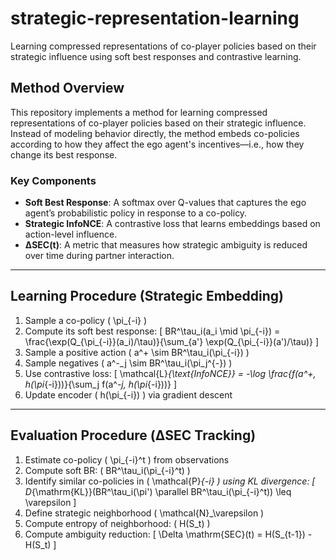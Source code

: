 # strategic-representation-learning
Learning compressed representations of co-player policies based on their strategic influence using soft best responses and contrastive learning.

## Method Overview

This repository implements a method for learning compressed representations of co-player policies based on their strategic influence. Instead of modeling behavior directly, the method embeds co-policies according to how they affect the ego agent's incentives—i.e., how they change its best response.

### Key Components

- **Soft Best Response**: A softmax over Q-values that captures the ego agent’s probabilistic policy in response to a co-policy.
- **Strategic InfoNCE**: A contrastive loss that learns embeddings based on action-level influence.
- **ΔSEC(t)**: A metric that measures how strategic ambiguity is reduced over time during partner interaction.

---

## Learning Procedure (Strategic Embedding)

1. Sample a co-policy \( \pi_{-i} \)
2. Compute its soft best response:
   \[
   BR^\tau_i(a_i \mid \pi_{-i}) = \frac{\exp(Q_{\pi_{-i}}(a_i)/\tau)}{\sum_{a'} \exp(Q_{\pi_{-i}}(a')/\tau)}
   \]
3. Sample a positive action \( a^+ \sim BR^\tau_i(\pi_{-i}) \)
4. Sample negatives \( a^-_j \sim BR^\tau_i(\pi_j^{-}) \)
5. Use contrastive loss:
   \[
   \mathcal{L}_{\text{InfoNCE}} = -\log \frac{f(a^+, h(\pi_{-i}))}{\sum_j f(a^-_j, h(\pi_{-i}))}
   \]
6. Update encoder \( h(\pi_{-i}) \) via gradient descent

---

## Evaluation Procedure (ΔSEC Tracking)

1. Estimate co-policy \( \pi_{-i}^t \) from observations
2. Compute soft BR: \( BR^\tau_i(\pi_{-i}^t) \)
3. Identify similar co-policies in \( \mathcal{P}_{-i} \) using KL divergence:
   \[
   D_{\mathrm{KL}}(BR^\tau_i(\pi') \parallel BR^\tau_i(\pi_{-i}^t)) \leq \varepsilon
   \]
4. Define strategic neighborhood \( \mathcal{N}_\varepsilon \)
5. Compute entropy of neighborhood: \( H(S_t) \)
6. Compute ambiguity reduction:
   \[
   \Delta \mathrm{SEC}(t) = H(S_{t-1}) - H(S_t)
   \]
